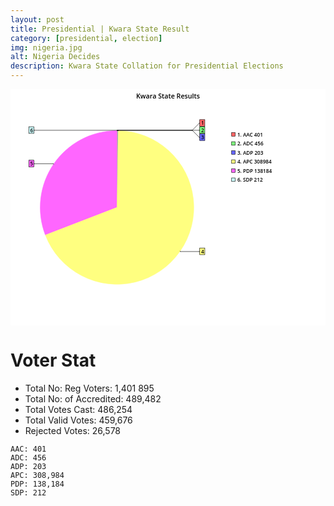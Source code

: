 ```yaml
---
layout: post
title: Presidential | Kwara State Result
category: [presidential, election]
img: nigeria.jpg
alt: Nigeria Decides
description: Kwara State Collation for Presidential Elections
---
```


<svg viewBox='0 0 800 600' xmlns='http://www.w3.org/2000/svg' xmlns:xlink='http://www.w3.org/1999/xlink' xml:space='preserve'><g font-family='Arial' font-size='11px' fill='none' fill-rule='evenodd' stroke-linecap='square'><rect id='b19886' x='0' y='0' width='800' height='600'/><use xlink:href='#b19886' fill='#FFFFFF'/><path id='b19887' stroke-linecap='butt' d='M269.921,105.501 A195,195 0 0 1 270.5,105.5 L270.5,300.5 L269.921,105.501 Z'/><use xlink:href='#b19887' fill='#CCFFFF' stroke='#CCFFFF'/><path id='b19888' stroke-linecap='butt' d='M270.5,105.5 A195,195 0 0 1 271.596,105.503 L270.5,300.5 L270.5,105.5 Z'/><use xlink:href='#b19888' fill='#FF6666' stroke='#FF6666'/><path id='b19889' stroke-linecap='butt' d='M271.596,105.503 A195,195 0 0 1 272.841,105.514 L270.5,300.5 L271.596,105.503 Z'/><use xlink:href='#b19889' fill='#80FF80' stroke='#80FF80'/><path id='b19890' stroke-linecap='butt' d='M272.841,105.514 A195,195 0 0 1 273.396,105.522 L270.5,300.5 L272.841,105.514 Z'/><use xlink:href='#b19890' fill='#6666FF' stroke='#6666FF'/><path id='b19891' stroke-linecap='butt' d='M88.576,370.706 A195,195 0 0 1 269.921,105.501 L270.5,300.5 L88.576,370.706 Z'/><use xlink:href='#b19891' fill='#FF66FF' stroke='#FF66FF'/><path id='b19892' stroke-linecap='butt' d='M273.396,105.522 A195,195 0 1 1 88.576,370.706 L270.5,300.5 L273.396,105.522 Z'/><use xlink:href='#b19892' fill='#FFFF80' stroke='#FFFF80'/><line id='b19893' x1='271.5' y1='105.5' x2='271.5' y2='104.5'/><use xlink:href='#b19893' stroke='#000000'/><line id='b19894' x1='271.5' y1='104.5' x2='461.5' y2='104.5'/><use xlink:href='#b19894' stroke='#000000'/><line id='b19895' x1='461.5' y1='104.5' x2='479.5' y2='86.5'/><use xlink:href='#b19895' stroke='#000000'/><line id='b19896' x1='479.5' y1='86.5' x2='480.5' y2='86.5'/><use xlink:href='#b19896' stroke='#000000'/><rect id='b19897' x='480.5' y='77.5' width='13' height='17'/><use xlink:href='#b19897' fill='#FF6666' stroke='#000000'/><text id='b19898' style="font-family:'Open Sans Semibold';font-size:13px;" x='484' y='91'>1</text><use xlink:href='#b19898' fill='#000000'/><line id='b19899' x1='272.5' y1='105.5' x2='272.5' y2='104.5'/><use xlink:href='#b19899' stroke='#000000'/><line id='b19900' x1='272.5' y1='104.5' x2='479.5' y2='104.5'/><use xlink:href='#b19900' stroke='#000000'/><line id='b19901' x1='479.5' y1='104.5' x2='480.5' y2='104.5'/><use xlink:href='#b19901' stroke='#000000'/><rect id='b19902' x='480.5' y='95.5' width='13' height='17'/><use xlink:href='#b19902' fill='#80FF80' stroke='#000000'/><text id='b19903' style="font-family:'Open Sans Semibold';font-size:13px;" x='484' y='109'>2</text><use xlink:href='#b19903' fill='#000000'/><line id='b19904' x1='273.5' y1='105.5' x2='273.5' y2='104.5'/><use xlink:href='#b19904' stroke='#000000'/><line id='b19905' x1='273.5' y1='104.5' x2='461.5' y2='104.5'/><use xlink:href='#b19905' stroke='#000000'/><line id='b19906' x1='461.5' y1='104.5' x2='479.5' y2='122.5'/><use xlink:href='#b19906' stroke='#000000'/><line id='b19907' x1='479.5' y1='122.5' x2='480.5' y2='122.5'/><use xlink:href='#b19907' stroke='#000000'/><rect id='b19908' x='480.5' y='113.5' width='13' height='17'/><use xlink:href='#b19908' fill='#6666FF' stroke='#000000'/><text id='b19909' style="font-family:'Open Sans Semibold';font-size:13px;" x='484' y='127'>3</text><use xlink:href='#b19909' fill='#000000'/><line id='b19910' x1='430.5' y1='411.5' x2='431.5' y2='412.5'/><use xlink:href='#b19910' stroke='#000000'/><line id='b19911' x1='431.5' y1='412.5' x2='479.5' y2='412.5'/><use xlink:href='#b19911' stroke='#000000'/><line id='b19912' x1='479.5' y1='412.5' x2='480.5' y2='412.5'/><use xlink:href='#b19912' stroke='#000000'/><rect id='b19913' x='480.5' y='403.5' width='13' height='17'/><use xlink:href='#b19913' fill='#FFFF80' stroke='#000000'/><text id='b19914' style="font-family:'Open Sans Semibold';font-size:13px;" x='484' y='417'>4</text><use xlink:href='#b19914' fill='#000000'/><line id='b19915' x1='109.5' y1='190.5' x2='108.5' y2='189.5'/><use xlink:href='#b19915' stroke='#000000'/><line id='b19916' x1='108.5' y1='189.5' x2='60.5' y2='189.5'/><use xlink:href='#b19916' stroke='#000000'/><line id='b19917' x1='60.5' y1='189.5' x2='59.5' y2='189.5'/><use xlink:href='#b19917' stroke='#000000'/><rect id='b19918' x='46.5' y='180.5' width='13' height='17'/><use xlink:href='#b19918' fill='#FF66FF' stroke='#000000'/><text id='b19919' style="font-family:'Open Sans Semibold';font-size:13px;" x='50' y='194'>5</text><use xlink:href='#b19919' fill='#000000'/><line id='b19920' x1='270.5' y1='105.5' x2='270.5' y2='104.5'/><use xlink:href='#b19920' stroke='#000000'/><line id='b19921' x1='270.5' y1='104.5' x2='60.5' y2='104.5'/><use xlink:href='#b19921' stroke='#000000'/><line id='b19922' x1='60.5' y1='104.5' x2='59.5' y2='104.5'/><use xlink:href='#b19922' stroke='#000000'/><rect id='b19923' x='46.5' y='95.5' width='13' height='17'/><use xlink:href='#b19923' fill='#CCFFFF' stroke='#000000'/><text id='b19924' style="font-family:'Open Sans Semibold';font-size:13px;" x='50' y='109'>6</text><use xlink:href='#b19924' fill='#000000'/><rect id='b19925' x='561.5' y='110.5' width='9' height='9'/><use xlink:href='#b19925' fill='#FF6666' stroke='#000000'/><text id='b19926' style="font-family:'Open Sans Semibold';font-size:13px;" x='576' y='120'>1. AAC 401</text><use xlink:href='#b19926' fill='#000000'/><rect id='b19927' x='561.5' y='133.5' width='9' height='9'/><use xlink:href='#b19927' fill='#80FF80' stroke='#000000'/><text id='b19928' style="font-family:'Open Sans Semibold';font-size:13px;" x='576' y='143'>2. ADC 456</text><use xlink:href='#b19928' fill='#000000'/><rect id='b19929' x='561.5' y='156.5' width='9' height='9'/><use xlink:href='#b19929' fill='#6666FF' stroke='#000000'/><text id='b19930' style="font-family:'Open Sans Semibold';font-size:13px;" x='576' y='166'>3. ADP 203</text><use xlink:href='#b19930' fill='#000000'/><rect id='b19931' x='561.5' y='179.5' width='9' height='9'/><use xlink:href='#b19931' fill='#FFFF80' stroke='#000000'/><text id='b19932' style="font-family:'Open Sans Semibold';font-size:13px;" x='576' y='189'>4. APC 308984</text><use xlink:href='#b19932' fill='#000000'/><rect id='b19933' x='561.5' y='202.5' width='9' height='9'/><use xlink:href='#b19933' fill='#FF66FF' stroke='#000000'/><text id='b19934' style="font-family:'Open Sans Semibold';font-size:13px;" x='576' y='212'>5. PDP 138184</text><use xlink:href='#b19934' fill='#000000'/><rect id='b19935' x='561.5' y='225.5' width='9' height='9'/><use xlink:href='#b19935' fill='#CCFFFF' stroke='#000000'/><text id='b19936' style="font-family:'Open Sans Semibold';font-size:13px;" x='576' y='235'>6. SDP 212</text><use xlink:href='#b19936' fill='#000000'/><text id='b19937' style="font-family:'Open Sans Semibold';font-size:17px;" x='319' y='24'>Kwara State Results</text><use xlink:href='#b19937' fill='#000000'/></g></svg>



# Voter Stat

- Total No: Reg Voters: 1,401 895 
- Total No: of Accredited: 489,482 
- Total Votes Cast: 486,254 
- Total Valid Votes: 459,676 
- Rejected Votes: 26,578 

```
AAC: 401 
ADC: 456 
ADP: 203 
APC: 308,984 
PDP: 138,184 
SDP: 212
```
